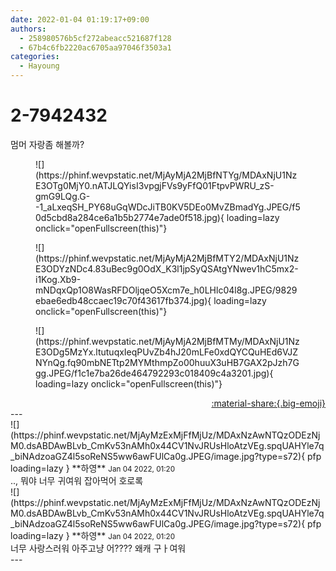 ```yaml
---
date: 2022-01-04 01:19:17+09:00
authors:
  - 258980576b5cf272abeacc521687f128
  - 67b4c6fb2220ac6705aa97046f3503a1
categories:
  - Hayoung
---
```


# 2-7942432

<div class="post-container" markdown="1">
<div class="content-container md-sidebar__scrollwrap" markdown="1">

멈머 자랑좀 해볼까?
<figure markdown="1">
![](https://phinf.wevpstatic.net/MjAyMjA2MjBfNTYg/MDAxNjU1NzE3OTg0MjY0.nATJLQYisI3vpgjFVs9yFfQ01FtpvPWRU_zS-gmG9LQg.G--1_aLxeqSH_PY68uGqWDcJiTB0KV5DEo0MvZBmadYg.JPEG/f50d5cbd8a284ce6a1b5b2774e7ade0f518.jpg){ loading=lazy onclick="openFullscreen(this)"}
</figure>

<figure markdown="1">
![](https://phinf.wevpstatic.net/MjAyMjA2MjBfMTY2/MDAxNjU1NzE3ODYzNDc4.83uBec9g0OdX_K3l1jpSyQSAtgYNwev1hC5mx2-i1Kog.Xb9-mNDqxQp1O8WasRFDOljqeO5Xcm7e_h0LHlc04l8g.JPEG/9829ebae6edb48ccaec19c70f43617fb374.jpg){ loading=lazy onclick="openFullscreen(this)"}
</figure>

<figure markdown="1">
![](https://phinf.wevpstatic.net/MjAyMjA2MjBfMTMy/MDAxNjU1NzE3ODg5MzYx.ltutuqxIeqPUvZb4hJ20mLFe0xdQYCQuHEd6VJZNYnQg.fq90mbNETtp2MYMthmpZo00huuX3uHB7GAX2pJzh7Ggg.JPEG/f1c1e7ba26de464792293c018409c4a3201.jpg){ loading=lazy onclick="openFullscreen(this)"}
</figure>


</div>
</div>

<div style="text-align: right;" markdown="1">
<a href="https://weverse.io/fromis9/fanpost/2-7942432" style="text-align: right;">:material-share:{.big-emoji}</a>
</div>
---

<div class="comments-container md-sidebar__scrollwrap" markdown="1">
<div class="comment" markdown="1">
<div class='id-container' markdown="1">
![](https://phinf.wevpstatic.net/MjAyMzExMjFfMjUz/MDAxNzAwNTQzODEzNjM0.dsABDAwBLvb_CmKv53nAMh0x44CV1NvJRUsHloAtzVEg.spqUAHYle7q_biNAdzoaGZ4l5soReNS5ww6awFUlCa0g.JPEG/image.jpg?type=s72){ pfp loading=lazy }
**<span class="artist">하영</span>** <small>Jan 04 2022, 01:20</small><br>
</div>
<div class='comment-body' markdown="1">
.., 뭐야 너무 귀여워 잡아먹어 호로록
</div>
</div>
<div class="comment" markdown="1">
<div class='id-container' markdown="1">
![](https://phinf.wevpstatic.net/MjAyMzExMjFfMjUz/MDAxNzAwNTQzODEzNjM0.dsABDAwBLvb_CmKv53nAMh0x44CV1NvJRUsHloAtzVEg.spqUAHYle7q_biNAdzoaGZ4l5soReNS5ww6awFUlCa0g.JPEG/image.jpg?type=s72){ pfp loading=lazy }
**<span class="artist">하영</span>** <small>Jan 04 2022, 01:20</small><br>
</div>
<div class='comment-body' markdown="1">
너무 사랑스러워 아주고냥 어???? 왜캐 구ㅏ여워
</div>
</div>
</div>
---
